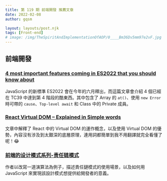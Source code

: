 ```yaml
---
title: 第 119 期 前端開發 推薦文章
date: 2022-02-08
author: gqsm

layout: layouts/post.njk
tags: [Front-end]
# image: /img/TheSpiritAndImplementationOfAOP/0____Bm36Dv5mm97e2vF.jpg
---
```


## 前端開發
<!-- summary -->

### [4 most important features coming in ES2022 that you should know about](https://medium.com/@bsalwiczek/4-most-important-features-coming-in-es2022-that-you-should-know-about-f7e18c1bff9b)

JavaScript 的新標準 ES2022 會在今年的六月釋出，而這篇文章會介紹 4 個已經在 TC39 中達到第 4 階段的酷東西。其中包含了 Array 的 `at()`、使用 `new Error` 時可帶的 `cause`、`Top-level await` 和 Class 中的 Private 成員。

<!-- summary -->

### [React Virtual DOM – Explained in Simple words](https://tekolio.com/react-virtual-dom-explained-in-simple-words/)

文章中解釋了 React 中的 Virtual DOM 的運作概念，以及使用 Virtual DOM 的優勢，內容沒有涉及到太艱深的底層原理，連用詞都簡單到我不用翻譯就完全看懂了呢！😂

### [前端的设计模式系列-责任链模式](https://juejin.cn/post/7060851296491798535)

作者以改寫一道演算法為例子，描述責任鏈模式的使用場景，以及如何用 JavaScript 來實現該設計模式想提供給開發者的意義。
